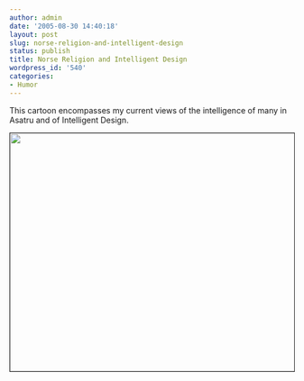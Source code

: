 ```yaml
---
author: admin
date: '2005-08-30 14:40:18'
layout: post
slug: norse-religion-and-intelligent-design
status: publish
title: Norse Religion and Intelligent Design
wordpress_id: '540'
categories:
- Humor
---
```

<P>This cartoon encompasses my current views of the intelligence of many in Asatru and of Intelligent Design.</P> 
<div align="center"><IMG height=423 src="http://www.threeriversonline.com/scivsnorse.gif" width=562 border=1></DIV>
